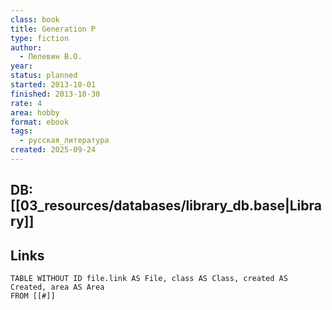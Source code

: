 ```yaml
---
class: book
title: Generation P
type: fiction
author:
  - Пелевин В.О.
year:
status: planned
started: 2013-10-01
finished: 2013-10-30
rate: 4
area: hobby
format: ebook
tags:
  - русская_литература
created: 2025-09-24
---
```

## DB: [[03_resources/databases/library_db.base|Library]]

## Links

```dataview
TABLE WITHOUT ID file.link AS File, class AS Class, created AS Created, area AS Area
FROM [[#]]
````